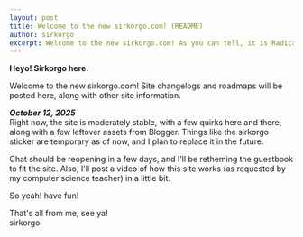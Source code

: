 ```yaml
---
layout: post
title: Welcome to the new sirkorgo.com! (README)
author: sirkorgo
excerpt: Welcome to the new sirkorgo.com! As you can tell, it is Radically different from the previous sirkorgo.com...
---
```


**Heyo! Sirkorgo here.**

Welcome to the new sirkorgo.com!
Site changelogs and roadmaps will be posted here, along with other site information.

***October 12, 2025***
<br>
Right now, the site is moderately stable, with a few quirks here and there, along with a few leftover assets from Blogger. Things like the sirkorgo sticker are temporary as of now, and I plan to replace it in the future.

Chat should be reopening in a few days, and I'll be retheming the guestbook to fit the site.
Also, I'll post a video of how this site works (as requested by my computer science teacher) in a little bit.

So yeah! have fun!

That's all from me, see ya!
<br>
sirkorgo